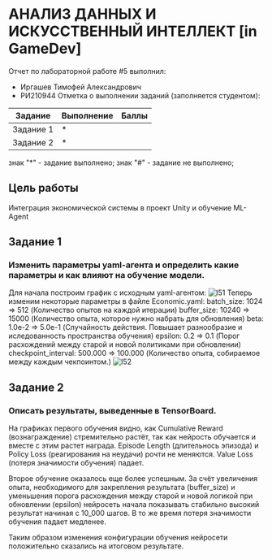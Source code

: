 # АНАЛИЗ ДАННЫХ И ИСКУССТВЕННЫЙ ИНТЕЛЛЕКТ [in GameDev]
Отчет по лабораторной работе #5 выполнил:
- Иргашев Тимофей Александрович
- РИ210944
Отметка о выполнении заданий (заполняется студентом):

| Задание | Выполнение | Баллы |
| ------ | ------ | ------ |
| Задание 1 | * |  |
| Задание 2 | * |  |

знак "*" - задание выполнено; знак "#" - задание не выполнено;

## Цель работы
Интеграция экономической системы в проект Unity и обучение ML-Agent

## Задание 1
### Изменить параметры yaml-агента и определить какие параметры и как влияют на обучение модели.
Для начала построим график с исходным yaml-агентом:
![l51](https://user-images.githubusercontent.com/103359810/209189462-3495c1d0-dc03-41c6-9090-d1ed2380fe13.PNG)
Теперь изменим некоторые параметры в файле Economic.yaml:
batch_size: 1024 => 512 (Количество опытов на каждой итерации)
buffer_size: 10240 => 15000 (Количество опыта, которое нужно набрать для обновления)
beta: 1.0e-2 => 5.0e-1 (Случайность действия. Повышает разнообразие и иследованность пространства обучения)
epsilon: 0.2 => 0.1 (Порог расхождений между старой и новой политиками при обновлении)
checkpoint_interval: 500.000 => 100.000 (Количество опыта, собираемое между каждым чекпоинтом.)
![l52](https://user-images.githubusercontent.com/103359810/209220481-146afae5-a509-4634-881b-b98225d3dd4a.PNG)

## Задание 2
### Описать результаты, выведенные в TensorBoard.
На графиках первого обучения видно, как Cumulative Reward (вознаграждение) стремительно растёт, так как нейрость обучается и вместе с этим растет награда. Episode Length (длительнось эпизода) и Policy Loss (реагирования на неудачи) рочти не меняются. Value Loss (потеря значимости обучения) падает. 

Второе обучение оказалось еще более успешным. За счёт увеличения опыта, необходимого для закрепления результата (buffer_size) и уменьшения порога расхождения между старой и новой логикой при обновлении (epsilon) нейросеть начала показывать стабильно высокий результат начиная с 10_000 шагов. В то же время потеря значимости обучения падает медленее.

Таким образом изменения конфигурации обучения нейросети положительно сказались на итоговом результате.



